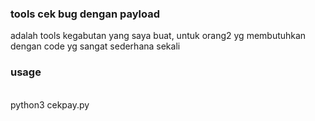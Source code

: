 
<h3>tools cek bug dengan payload</h3>
adalah tools kegabutan yang saya buat, untuk orang2 yg membutuhkan
<br>dengan code yg sangat sederhana sekali

<h3>usage</h3><br>
python3 cekpay.py
